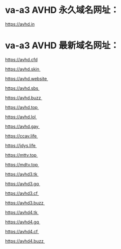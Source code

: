 # va-a3 AVHD 永久域名网址：

https://avhd.in

# va-a3 AVHD 最新域名网址：

https://avhd.cfd

https://avhd.skin 

https://avhd.website 

https://avhd.sbs 

https://avhd.buzz 

https://avhd.top 

https://avhd.lol 

https://avhd.gay 

https://ccav.life 

https://jdys.life 

https://mttv.top 

https://mdtv.top 

https://avhd3.tk 

https://avhd3.gq 

https://avhd3.cf 

https://avhd3.buzz 

https://avhd4.tk 

https://avhd4.gq 

https://avhd4.cf 

https://avhd4.buzz 

